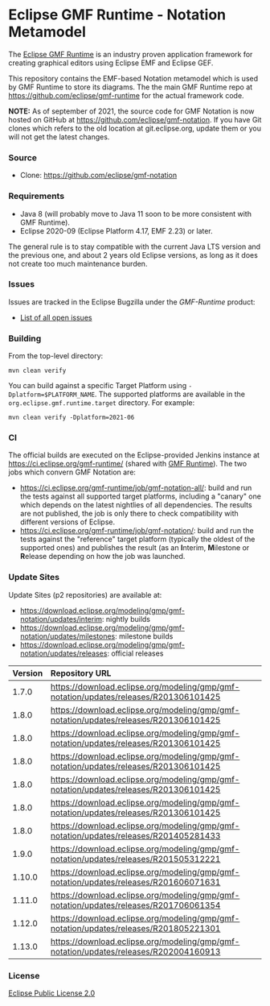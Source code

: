 # Eclipse GMF Runtime - Notation Metamodel

The [Eclipse GMF Runtime](https://projects.eclipse.org/projects/modeling.gmf-runtime) is an industry proven application framework for creating graphical editors using Eclipse EMF and Eclipse GEF.

This repository contains the EMF-based Notation metamodel which is used by GMF Runtime to store its diagrams. The the main GMF Runtime repo at https://github.com/eclipse/gmf-runtime for the actual framework code.

**NOTE:** As of september of 2021, the source code for GMF Notation is now hosted on GitHub at https://github.com/eclipse/gmf-notation. If you have Git clones which refers to the old location at git.eclipse.org, update them or you will not get the latest changes.

### Source

* Clone: https://github.com/eclipse/gmf-notation

### Requirements

* Java 8 (will probably move to Java 11 soon to be more consistent with GMF Runtime).
* Eclipse 2020-09 (Eclipse Platform 4.17, EMF 2.23) or later.

The general rule is to stay compatible with the current Java LTS version and the previous one, and about 2 years old Eclipse versions, as long as it does not create too much maintenance burden.

### Issues

Issues are tracked in the Eclipse Bugzilla under the _GMF-Runtime_ product:

* [List of all open issues](https://bugs.eclipse.org/bugs/buglist.cgi?classification=Modeling&product=GMF-Runtime&component=Notation&bug_status=UNCONFIRMED&bug_status=NEW&bug_status=ASSIGNED&bug_status=REOPENED)

### Building

From the top-level directory:

    mvn clean verify
    
You can build against a specific Target Platform using `-Dplatform=$PLATFORM_NAME`.
The supported platforms are available in the `org.eclipse.gmf.runtime.target` directory.
For example:

    mvn clean verify -Dplatform=2021-06

### CI

The official builds are executed on the Eclipse-provided Jenkins instance at <https://ci.eclipse.org/gmf-runtime/> (shared with [GMF Runtime](https://github.com/eclipse/gmf-runtime)).
The two jobs which convern GMF Notation are:
* <https://ci.eclipse.org/gmf-runtime/job/gmf-notation-all/>: build and run the tests against all supported target platforms, including a "canary" one which depends on the latest nightlies of all dependencies. The results are not published, the job is only there to check compatibility with different versions of Eclipse.
* <https://ci.eclipse.org/gmf-runtime/job/gmf-notation/>: build and run the tests against the "reference" target platform (typically the oldest of the supported ones) and publishes the result (as an **I**nterim, **M**ilestone or **R**elease depending on how the job was launched.

### Update Sites

Update Sites (p2 repositories) are available at:
* <https://download.eclipse.org/modeling/gmp/gmf-notation/updates/interim>: nightly builds
* <https://download.eclipse.org/modeling/gmp/gmf-notation/updates/milestones>: milestone builds
* <https://download.eclipse.org/modeling/gmp/gmf-notation/updates/releases>: official releases

| Version | Repository URL                                                                        |
|:--------|:--------------------------------------------------------------------------------------|
| 1.7.0   | https://download.eclipse.org/modeling/gmp/gmf-notation/updates/releases/R201306101425 |
| 1.8.0   | https://download.eclipse.org/modeling/gmp/gmf-notation/updates/releases/R201306101425 |
| 1.8.0   | https://download.eclipse.org/modeling/gmp/gmf-notation/updates/releases/R201306101425 |
| 1.8.0   | https://download.eclipse.org/modeling/gmp/gmf-notation/updates/releases/R201306101425 |
| 1.8.0   | https://download.eclipse.org/modeling/gmp/gmf-notation/updates/releases/R201306101425 |
| 1.8.0   | https://download.eclipse.org/modeling/gmp/gmf-notation/updates/releases/R201306101425 |
| 1.8.0   | https://download.eclipse.org/modeling/gmp/gmf-notation/updates/releases/R201405281433 |
| 1.9.0   | https://download.eclipse.org/modeling/gmp/gmf-notation/updates/releases/R201505312221 |
| 1.10.0  | https://download.eclipse.org/modeling/gmp/gmf-notation/updates/releases/R201606071631 |
| 1.11.0  | https://download.eclipse.org/modeling/gmp/gmf-notation/updates/releases/R201706061354 |
| 1.12.0  | https://download.eclipse.org/modeling/gmp/gmf-notation/updates/releases/R201805221301 |
| 1.13.0  | https://download.eclipse.org/modeling/gmp/gmf-notation/updates/releases/R202004160913 |

### License

[Eclipse Public License 2.0](https://www.eclipse.org/legal/epl-2.0/)

